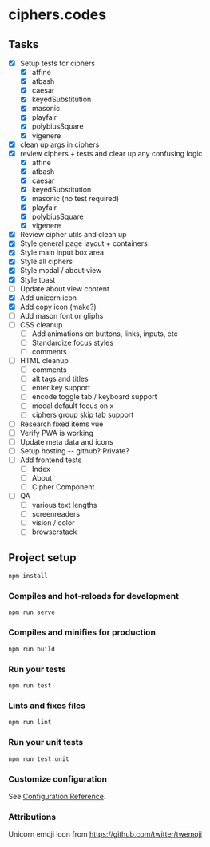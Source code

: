 # ciphers.codes

## Tasks
- [x] Setup tests for ciphers
    - [x] affine
    - [x] atbash
    - [x] caesar
    - [x] keyedSubstitution
    - [x] masonic
    - [x] playfair
    - [x] polybiusSquare
    - [x] vigenere
- [x] clean up args in ciphers
- [x] review ciphers + tests and clear up any confusing logic
    - [x] affine
    - [x] atbash
    - [x] caesar
    - [x] keyedSubstitution
    - [x] masonic (no test required)
    - [x] playfair
    - [x] polybiusSquare
    - [x] vigenere
- [x] Review cipher utils and clean up
- [x] Style general page layout + containers
- [x] Style main input box area
- [x] Style all ciphers
- [x] Style modal / about view
- [x] Style toast
- [ ] Update about view content
- [x] Add unicorn icon
- [x] Add copy icon (make?)
- [ ] Add mason font or gliphs
- [ ] CSS cleanup
    - [ ] Add animations on buttons, links, inputs, etc
    - [ ] Standardize focus styles
    - [ ] comments
- [ ] HTML cleanup
    - [ ] comments
    - [ ] alt tags and titles
    - [ ] enter key support
    - [ ] encode toggle tab / keyboard support
    - [ ] modal default focus on x
    - [ ] ciphers group skip tab support
- [ ] Research fixed items vue
- [ ] Verify PWA is working
- [ ] Update meta data and icons
- [ ] Setup hosting -- github? Private?
- [ ] Add frontend tests
    - [ ] Index
    - [ ] About
    - [ ] Cipher Component
- [ ] QA
    - [ ] various text lengths
    - [ ] screenreaders
    - [ ] vision / color
    - [ ] browserstack

## Project setup
```
npm install
```

### Compiles and hot-reloads for development
```
npm run serve
```

### Compiles and minifies for production
```
npm run build
```

### Run your tests
```
npm run test
```

### Lints and fixes files
```
npm run lint
```

### Run your unit tests
```
npm run test:unit
```

### Customize configuration
See [Configuration Reference](https://cli.vuejs.org/config/).

### Attributions
Unicorn emoji icon from https://github.com/twitter/twemoji

